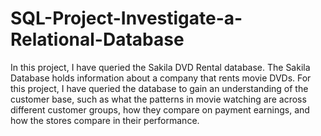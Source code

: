 # SQL-Project-Investigate-a-Relational-Database
In this project, I have queried the Sakila DVD Rental database. The Sakila Database holds information about a company that rents movie DVDs. For this project, I have queried the database to gain an understanding of the customer base, such as what the patterns in movie watching are across different customer groups, how they compare on payment earnings, and how the stores compare in their performance.
